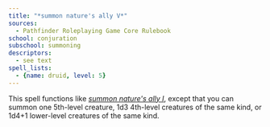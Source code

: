 ```yaml
---
title: "*summon nature's ally V*"
sources:
  - Pathfinder Roleplaying Game Core Rulebook
school: conjuration
subschool: summoning
descriptors:
  - see text
spell_lists:
  - {name: druid, level: 5}
---
```


This spell functions like [*summon nature's ally I*](/spells/summon-natures-ally-i/), except that you can summon one 5th-level creature, 1d3 4th-level creatures of the same kind, or 1d4+1 lower-level creatures of the same kind.

